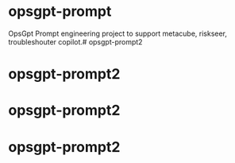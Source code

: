 # opsgpt-prompt

OpsGpt Prompt engineering project to support metacube, riskseer, troubleshouter copilot.# opsgpt-prompt2
# opsgpt-prompt2
# opsgpt-prompt2
# opsgpt-prompt2
